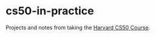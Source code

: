 # cs50-in-practice
Projects and notes from taking  the [Harvard CS50 Course](https://cs50.harvard.edu/).
